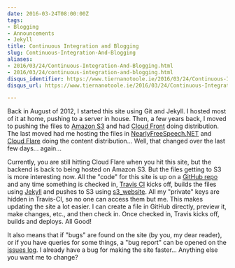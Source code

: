 ```yaml
---
date: 2016-03-24T08:00:00Z
tags:
- Blogging
- Announcements
- Jekyll
title: Continuous Integration and Blogging
slug: Continuous-Integration-And-Blogging
aliases:
- 2016/03/24/Continuous-Integration-And-Blogging.html
- 2016/03/24/continuous-integration-and-blogging.html
disqus_identifier: https://www.tiernanotoole.ie/2016/03/24/Continuous-Integration-And-Blogging.html
disqus_url: https://www.tiernanotoole.ie/2016/03/24/Continuous-Integration-And-Blogging.html

---
```

 
 
 
 
 
 
 
 

Back in August of 2012, I started this site using Git and Jekyll. I hosted most of it at home, pushing to a server in house. Then, a few years back, I moved to pushing the files to [Amazon S3][3] and had [Cloud Front][4] doing distribution. The last moved had me hosting the files in [NearlyFreeSpeech.NET][5] and [Cloud Flare][6] doing the content distribution... Well, that changed over the last few days... again...

Currently, you are still hitting Cloud Flare when you hit this site, but the backend is back to being hosted on Amazon S3. But the files getting to S3 is more interesting now. All the "code" for this site is up on a [GitHub repo][1] and any time something is checked in, [Travis CI][7] kicks off, builds the files using [Jekyll][8] and pushes to S3 using [s3_website][9]. All my "private" keys are hidden in Travis-CI, so no one can access them but me. This makes updating the site a lot easier. I can create a file in GitHub directly, preview it, make changes, etc., and then check in. Once checked in, Travis kicks off, builds and deploys. All Good! 

It also means that if "bugs" are found on the site (by you, my dear reader), or if you have queries for some things, a "bug report" can be opened on the [issues log][8]. I already have a bug for making the site faster... Anything else you want me to change? 



[1]:https://github.com/tiernano/www.tiernanotoole.ie
[2]:https://www.tiernanotoole.ie/2012/08/29/NewSite.html
[3]:https://aws.amazon.com/s3/
[4]:https://aws.amazon.com/cloudfront/
[5]:http://www.nearlyfreespeech.net
[6]:http://www.cloudflare.com
[7]:https://travis-ci.org/tiernano/www.tiernanotoole.ie
[8]:https://github.com/tiernano/www.tiernanotoole.ie/issues
[9]:https://github.com/laurilehmijoki/s3_website
